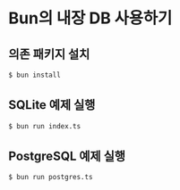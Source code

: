 # Bun의 내장 DB 사용하기

## 의존 패키지 설치

```sh
$ bun install
```

## SQLite 예제 실행

```sh
$ bun run index.ts
```

## PostgreSQL 예제 실행

```sh
$ bun run postgres.ts
```
